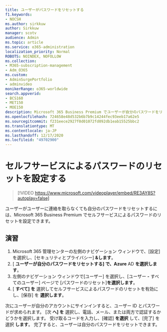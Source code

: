 ```yaml
---
title: ユーザーがパスワードをリセットする
f1.keywords:
- NOCSH
ms.author: sirkkuw
author: Sirkkuw
manager: scotv
audience: Admin
ms.topic: article
ms.service: o365-administration
localization_priority: Normal
ROBOTS: NOINDEX, NOFOLLOW
ms.collection:
- M365-subscription-management
- Adm_O365
ms.custom:
- AdminSurgePortfolio
- adminvideo
monikerRange: o365-worldwide
search.appverid:
- BCS160
- MET150
- MOE150
description: Microsoft 365 Business Premium でユーザーが自分のパスワードをリセットする方法について説明します。
ms.openlocfilehash: 724658e48d532b6b7b9c14244fec93eeb17a62e5
ms.sourcegitcommit: f231eece2927f0d01072fd092db1eab15525bbc2
ms.translationtype: MT
ms.contentlocale: ja-JP
ms.lasthandoff: 12/17/2020
ms.locfileid: "49702900"
---
```

# <a name="set-up-self-service-password-reset"></a>セルフサービスによるパスワードのリセットを設定する

> [!VIDEO https://www.microsoft.com/videoplayer/embed/RE3AY8S?autoplay=false]

ユーザーがユーザーに連絡を取らなくても自分のパスワードをリセットするには、Microsoft 365 Business Premium でセルフサービスによるパスワードのリセットを設定できます。

## <a name="try-it"></a>演習

1. Microsoft 365 管理センターの左側のナビゲーション ウィンドウで、[設定] を選択し、[セキュリティとプライバシー] **&します**。
1. [ **ユーザーが自分のパスワードをリセットする] で、Azure** AD **を選択します**。
1. 左側のナビゲーション ウィンドウで[ユーザー] を選択し、[ユーザー **-** すべてのユーザー] ページで [パスワードのリセット]**を選択します**。
1. [ **すべて] を** 選択してセルフサービスによるパスワードのリセットを有効にし、[保存] を **選択します**。

次にユーザーが自分のアカウントにサインインすると、ユーザー ID とパスワードが求められます。 [次 **へ] を** 選択し、電話、メール、または両方で認証するかどうかを選択します。 受け取るコードを入力し、[確認] **を選択** して、[完了] を選択 **します**。 完了すると、ユーザーは自分のパスワードをリセットできます。
